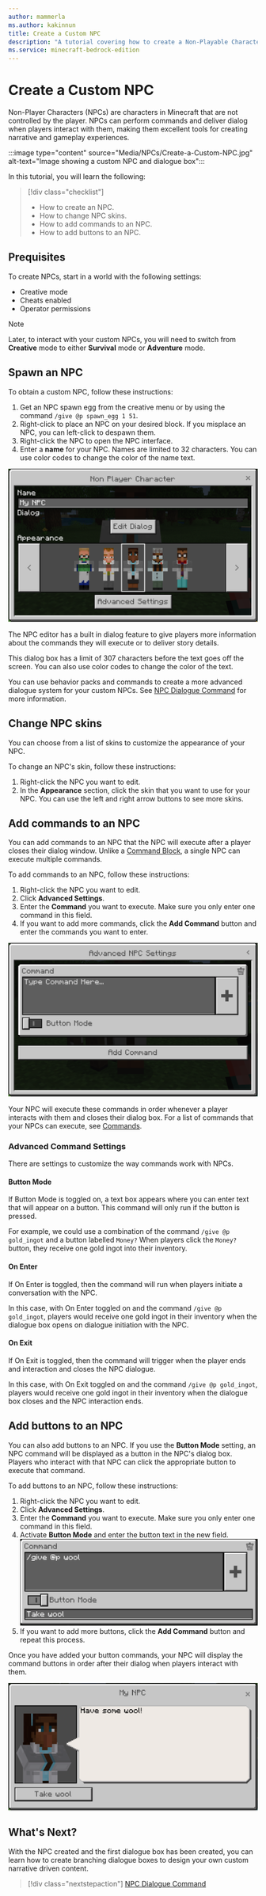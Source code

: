 ```yaml
---
author: mammerla
ms.author: kakinnun
title: Create a Custom NPC
description: "A tutorial covering how to create a Non-Playable Character (NPC) within Minecraft: Bedrock Edition"
ms.service: minecraft-bedrock-edition
---
```


# Create a Custom NPC

Non-Player Characters (NPCs) are characters in Minecraft that are not controlled by the player. NPCs can perform commands and deliver dialog when players interact with them, making them excellent tools for creating narrative and gameplay experiences.

:::image type="content" source="Media/NPCs/Create-a-Custom-NPC.jpg" alt-text="Image showing a custom NPC and dialogue box":::

In this tutorial, you will learn the following:

> [!div class="checklist"]
>
> - How to create an NPC.
> - How to change NPC skins.
> - How to add commands to an NPC.
> - How to add buttons to an NPC.

## Prequisites

To create NPCs, start in a world with the following settings:

- Creative mode
- Cheats enabled
- Operator permissions

> [!NOTE]
> Later, to interact with your custom NPCs, you will need to switch from **Creative** mode to either **Survival** mode or **Adventure** mode.

## Spawn an NPC

To obtain a custom NPC, follow these instructions:

1. Get an NPC spawn egg from the creative menu or by using the command `/give @p spawn_egg 1 51`.
2. Right-click to place an NPC on your desired block. If you misplace an NPC, you can left-click to despawn them.
3. Right-click the NPC to open the NPC interface.
4. Enter a **name** for your NPC. Names are limited to 32 characters. You can use color codes to change the color of the name text.

![NPC Editor Interface](Media\NPCs\LearningPortal_NPCEditor.PNG)

The NPC editor has a built in dialog feature to give players more information about the commands they will execute or to deliver story details.

This dialog box has a limit of 307 characters before the text goes off the screen. You can also use color codes to change the color of the text.

You can use behavior packs and commands to create a more advanced dialogue system for your custom NPCs. See [NPC Dialogue Command](/minecraft/creator/Documents/NPCDialogue) for more information.

## Change NPC skins

You can choose from a list of skins to customize the appearance of your NPC.

To change an NPC's skin, follow these instructions:

1. Right-click the NPC you want to edit.
1. In the **Appearance** section, click the skin that you want to use for your NPC. You can use the left and right arrow buttons to see more skins.

## Add commands to an NPC

You can add commands to an NPC that the NPC will execute after a player closes their dialog window. Unlike a [Command Block](/minecraft/creator/Documents/CommandBlocks), a single NPC can execute multiple commands.

To add commands to an NPC, follow these instructions:

1. Right-click the NPC you want to edit.
1. Click **Advanced Settings**.
1. Enter the **Command** you want to execute. Make sure you only enter one command in this field.
1. If you want to add more commands, click the **Add Command** button and enter the commands you want to enter.

![NPC Command Interface](Media\NPCs\LearningPortal_NPCEditorCommands.PNG)

Your NPC will execute these commands in order whenever a player interacts with them and closes their dialog box. For a list of commands that your NPCs can execute, see [Commands](https://minecraft.wiki/Commands).

### Advanced Command Settings

There are settings to customize the way commands work with NPCs.

#### Button Mode

If Button Mode is toggled on, a text box appears where you can enter text that will appear on a button. This command will only run if the button is pressed.

For example, we could use a combination of the command `/give @p gold_ingot` and a button labelled `Money?` When players click the `Money?` button, they receive one gold ingot into their inventory.

#### On Enter

If On Enter is toggled, then the command will run when players initiate a conversation with the NPC.

In this case, with On Enter toggled on and the command `/give @p gold_ingot`, players would receive one gold ingot in their inventory when the dialogue box opens on dialogue initiation with the NPC.

#### On Exit

If On Exit is toggled, then the command will trigger when the player ends and interaction and closes the NPC dialogue.

In this case, with On Exit toggled on and the command `/give @p gold_ingot`, players would receive one gold ingot in their inventory when the dialogue box closes and the NPC interaction ends.

## Add buttons to an NPC

You can also add buttons to an NPC. If you use the **Button Mode** setting, an NPC command will be displayed as a button in the NPC's dialog box. Players who interact with that NPC can click the appropriate button to execute that command.

To add buttons to an NPC, follow these instructions:

1. Right-click the NPC you want to edit.
1. Click **Advanced Settings**.
1. Enter the **Command** you want to execute. Make sure you only enter one command in this field.
1. Activate **Button Mode** and enter the button text in the new field.
    ![NPC Button Mode](Media\NPCs\LearningPortal_NPCEditorButtons.PNG)
1. If you want to add more buttons, click the **Add Command** button and repeat this process.

Once you have added your button commands, your NPC will display the command buttons in order after their dialog when players interact with them.

![NPC Interaction](Media\NPCs\LearningPortal_NPCInteraction.PNG)

## What's Next?

With the NPC created and the first dialogue box has been created, you can learn how to create branching dialogue boxes to design your own custom narrative driven content.

> [!div class="nextstepaction"]
> [NPC Dialogue Command](NPCDialogue.md)
